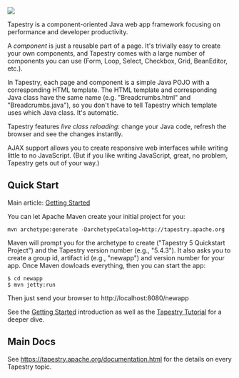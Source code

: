 [<img src="http://tapestry.apache.org/images/tapestry.png" align="center"/>](http://tapestry.apache.org)

Tapestry is a component-oriented Java web app framework focusing on performance and developer productivity.

A *component* is just a reusable part of a page. It's trivially easy to create your own components, and Tapestry
comes with a large number of components you can use (Form, Loop, Select, Checkbox, Grid, BeanEditor, etc.).

In Tapestry, each page and component is a simple Java POJO with a corresponding HTML template. The HTML template and corresponding Java class have the same name (e.g. "Breadcrumbs.html" and "Breadcrumbs.java"), so you don't have to tell Tapestry which template uses which Java class. It's automatic.

Tapestry features *live class reloading*: change your Java code, refresh the browser and see the changes instantly.

AJAX support allows you to create responsive web interfaces while writing little to no JavaScript. (But if you like
writing JavaScript, great, no problem, Tapestry gets out of your way.)

## Quick Start

Main article: [Getting Started](https://tapestry.apache.org/getting-started.html)

You can let Apache Maven create your initial project for you:

    mvn archetype:generate -DarchetypeCatalog=http://tapestry.apache.org

Maven will prompt you for the archetype to create ("Tapestry 5 Quickstart Project") and the Tapestry version
number (e.g., "5.4.3"). It also asks you to create a group id, artifact id (e.g., "newapp") and version number for your app. Once Maven
dowloads everything, then you can start the app:

    $ cd newapp
    $ mvn jetty:run

Then just send your browser to http://localhost:8080/newapp

See the [Getting Started](http://tapestry.apache.org/getting-started.html) introduction as well as the [Tapestry Tutorial](http://tapestry.apache.org/tapestry-tutorial.html) for a deeper dive.

## Main Docs

See https://tapestry.apache.org/documentation.html for the details on every Tapestry topic.
